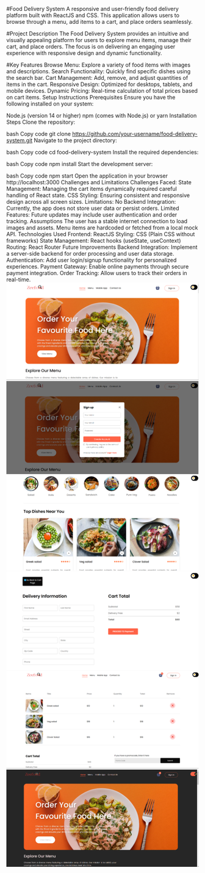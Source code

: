 #Food Delivery System
A responsive and user-friendly food delivery platform built with ReactJS and CSS. This application allows users to browse through a menu, add items to a cart, and place orders seamlessly.

#Project Description
The Food Delivery System provides an intuitive and visually appealing platform for users to explore menu items, manage their cart, and place orders. The focus is on delivering an engaging user experience with responsive design and dynamic functionality.

#Key Features
Browse Menu: Explore a variety of food items with images and descriptions.
Search Functionality: Quickly find specific dishes using the search bar.
Cart Management: Add, remove, and adjust quantities of items in the cart.
Responsive Design: Optimized for desktops, tablets, and mobile devices.
Dynamic Pricing: Real-time calculation of total prices based on cart items.
Setup Instructions
Prerequisites
Ensure you have the following installed on your system:

Node.js (version 14 or higher)
npm (comes with Node.js) or yarn
Installation Steps
Clone the repository:

bash
Copy code
git clone https://github.com/your-username/food-delivery-system.git
Navigate to the project directory:

bash
Copy code
cd food-delivery-system
Install the required dependencies:

bash
Copy code
npm install
Start the development server:

bash
Copy code
npm start
Open the application in your browser
http://localhost:3000
Challenges and Limitations
Challenges Faced:
State Management: Managing the cart items dynamically required careful handling of React state.
CSS Styling: Ensuring consistent and responsive design across all screen sizes.
Limitations:
No Backend Integration: Currently, the app does not store user data or persist orders.
Limited Features: Future updates may include user authentication and order tracking.
Assumptions
The user has a stable internet connection to load images and assets.
Menu items are hardcoded or fetched from a local mock API.
Technologies Used
Frontend: ReactJS
Styling: CSS (Plain CSS without frameworks)
State Management: React hooks (useState, useContext)
Routing: React Router
Future Improvements
Backend Integration: Implement a server-side backend for order processing and user data storage.
Authentication: Add user login/signup functionality for personalized experiences.
Payment Gateway: Enable online payments through secure payment integration.
Order Tracking: Allow users to track their orders in real-time.
<img src='./screenshots/1.png'>
<img src='./screenshots/2.png'>
<img src='./screenshots/3.png'>
<img src='./screenshots/4.png'>
<img src='./screenshots/5.png'>
<img src='./screenshots/6.png'>
